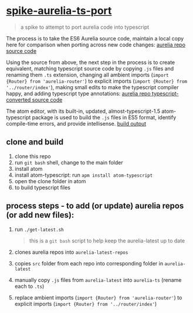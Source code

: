 # [spike-aurelia-ts-port](https://github.com/cmichaelgraham/spike-aurelia-ts-port)

> a spike to attempt to port aurelia code into typescript

The process is to take the ES6 Aurelia source code, maintain a local copy here for comparison when porting across new code changes:
[aurelia repo source code](https://github.com/cmichaelgraham/spike-aurelia-ts-port/tree/master/aurelia-latest)

Using the source from above, the next step in the process is to create equivalent, matching typescript source code by copying `.js` files and renaming them `.ts` extension, changing all ambient imports (`import {Router} from 'aurelia-router'`) to explicit imports (`import {Router} from '../router/index'`), making small edits to make the typescript compiler happy, and adding typescript type annotations:
[aurelia repo typescript-converted source code](https://github.com/cmichaelgraham/spike-aurelia-ts-port/tree/master/aurelia-ts)

The atom editor, with its built-in, updated, almost-typescript-1.5 atom-typescript package is used to build the `.js` files in ES5 format, identify compile-time errors, and provide intellisense.
[build output](https://github.com/cmichaelgraham/spike-aurelia-ts-port/tree/master/aurelia-ts)

## clone and build

1. clone this repo
2. run `git bash` shell, change to the main folder
3. install atom
4. install atom-typescript: run `apm install atom-typescript`
5. open the clone folder in atom
6. <f6> to build typescript files

## process steps - to add (or update) aurelia repos (or add new files):

1. run `./get-latest.sh`
    > this is a `git bash` script to help keep the aurelia-latest up to date

  1. clones aurelia repos into `aurelia-latest-repos`
  2. copies `src` folder from each repo into corresponding folder in `aurelia-latest`
3. manually copy `.js` files from `aurelia-latest` into `aurelia-ts` (rename each to `.ts`)
4. replace ambient imports (`import {Router} from 'aurelia-router'`) to explicit imports (`import {Router} from '../router/index'`)
